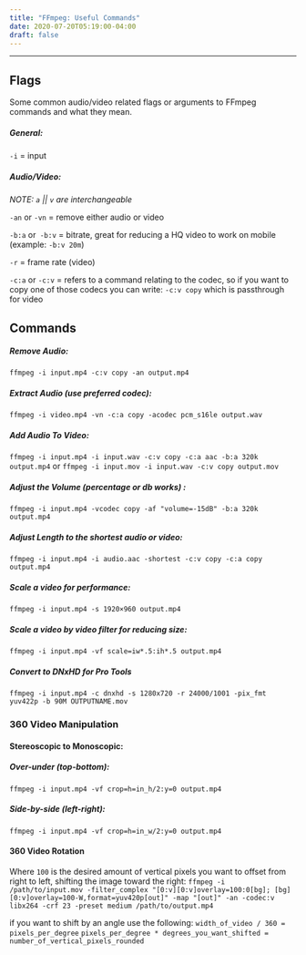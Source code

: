 ```yaml
---
title: "FFmpeg: Useful Commands"
date: 2020-07-20T05:19:00-04:00
draft: false
---
```

---
## Flags
Some common audio/video related flags or arguments to FFmpeg commands and what they mean.

##### General:
`-i` = input

##### Audio/Video:
_NOTE: `a` || `v` are interchangeable_

`-an` or `-vn` = remove either audio or video

`-b:a` or` -b:v` = bitrate, great for reducing a HQ video to work on mobile (example: `-b:v 20m`)

`-r` = frame rate (video)

`-c:a` or `-c:v` = refers to a command relating to the codec, so if you want to copy one of those codecs you can write: `-c:v copy` which is passthrough for video

## Commands

##### Remove Audio:
`ffmpeg -i input.mp4 -c:v copy -an output.mp4`

##### Extract Audio (use preferred codec):
`ffmpeg -i video.mp4 -vn -c:a copy -acodec pcm_s16le output.wav`

##### Add Audio To Video:
`ffmpeg -i input.mp4 -i input.wav -c:v copy -c:a aac -b:a 320k output.mp4`
or
`ffmpeg -i input.mov -i input.wav -c:v copy output.mov`

##### Adjust the Volume (percentage or db works) :
`ffmpeg -i input.mp4 -vcodec copy -af "volume=-15dB" -b:a 320k output.mp4`

##### Adjust Length to the shortest audio or video:
`ffmpeg -i input.mp4 -i audio.aac -shortest -c:v copy -c:a copy output.mp4`

##### Scale a video for performance:
`ffmpeg -i input.mp4 -s 1920×960 output.mp4`

##### Scale a video by video filter for reducing size:
`ffmpeg -i input.mp4 -vf scale=iw*.5:ih*.5 output.mp4`

##### Convert to DNxHD for Pro Tools
`ffmpeg -i input.mp4 -c dnxhd -s 1280x720 -r 24000/1001 -pix_fmt yuv422p -b 90M OUTPUTNAME.mov`

### 360 Video Manipulation

#### Stereoscopic to Monoscopic:
##### Over-under (top-bottom):
`ffmpeg -i input.mp4 -vf crop=h=in_h/2:y=0 output.mp4`

##### Side-by-side (left-right):
`ffmpeg -i input.mp4 -vf crop=h=in_w/2:y=0 output.mp4`

#### 360 Video Rotation
Where `100` is the desired amount of vertical pixels you want to offset from right to left, shifting the image toward the right:
`ffmpeg -i /path/to/input.mov -filter_complex "[0:v][0:v]overlay=100:0[bg]; [bg][0:v]overlay=100-W,format=yuv420p[out]" -map "[out]" -an -codec:v libx264 -crf 23 -preset medium /path/to/output.mp4`

if you want to shift by an angle use the following:
`width_of_video / 360 = pixels_per_degree`
`pixels_per_degree * degrees_you_want_shifted = number_of_vertical_pixels_rounded`